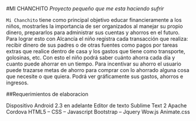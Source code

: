 #MI CHANCHITO
*Proyecto pequeño que me esta haciendo sufrir*

`Mi Chanchito` tiene como principal objetivo educar financieramente a los niños, mostrarles la importancia de ser organizados al manejar su propio dinero, prepararlos para administrar sus cuentas y ahorros en el futuro.
Para lograr esto con Alcancía el niño registra cada transacción que realiza: recibir dinero de sus padres o de otras fuentes como pagos por tareas extras que realice dentro de casa y los gastos que tiene como transporte, golosinas, etc. Con esto el niño podrá saber cuánto ahorra cada día y cuanto puede ahorrar en un tiempo. 
Para incentivar su ahorro el usuario puede trazarse metas de ahorro para comprar con lo ahorrado alguna cosa que necesite o que quiera.
Podrá ver gráficamente sus gastos, ahorros e ingresos.

##Requerimientos de elaboracion

Dispositivo Android 2.3 en adelante
Editor de texto Sublime Text 2
Apache Cordova
HTML5 – CSS – Javascript 
Bootstrap – Jquery
Wow.js
Animate.css